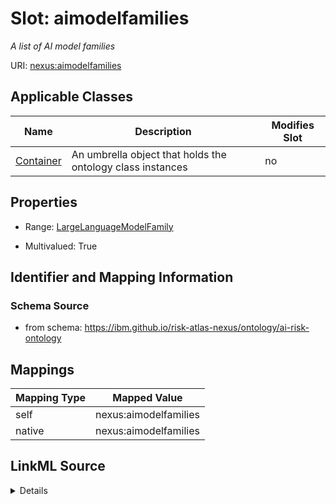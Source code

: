 

# Slot: aimodelfamilies


_A list of AI model families_





URI: [nexus:aimodelfamilies](https://ibm.github.io/risk-atlas-nexus/ontology/aimodelfamilies)



<!-- no inheritance hierarchy -->





## Applicable Classes

| Name | Description | Modifies Slot |
| --- | --- | --- |
| [Container](Container.md) | An umbrella object that holds the ontology class instances |  no  |







## Properties

* Range: [LargeLanguageModelFamily](LargeLanguageModelFamily.md)

* Multivalued: True





## Identifier and Mapping Information







### Schema Source


* from schema: https://ibm.github.io/risk-atlas-nexus/ontology/ai-risk-ontology




## Mappings

| Mapping Type | Mapped Value |
| ---  | ---  |
| self | nexus:aimodelfamilies |
| native | nexus:aimodelfamilies |




## LinkML Source

<details>
```yaml
name: aimodelfamilies
description: A list of AI model families
from_schema: https://ibm.github.io/risk-atlas-nexus/ontology/ai-risk-ontology
rank: 1000
alias: aimodelfamilies
owner: Container
domain_of:
- Container
range: LargeLanguageModelFamily
multivalued: true
inlined: true
inlined_as_list: true

```
</details>
